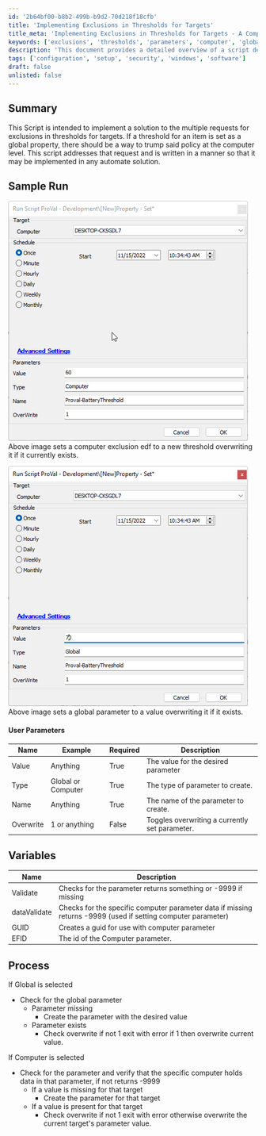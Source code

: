 ```yaml
---
id: '2b64bf00-b8b2-499b-b9d2-70d218f18cfb'
title: 'Implementing Exclusions in Thresholds for Targets'
title_meta: 'Implementing Exclusions in Thresholds for Targets - A Comprehensive Guide'
keywords: ['exclusions', 'thresholds', 'parameters', 'computer', 'global', 'overwrite']
description: 'This document provides a detailed overview of a script designed to manage exclusions in thresholds for targets within a ConnectWise Automate solution. It explains how to implement global and computer-level parameters, including the ability to overwrite existing values. Sample runs and user parameters are included for clarity.'
tags: ['configuration', 'setup', 'security', 'windows', 'software']
draft: false
unlisted: false
---
```

## Summary

This Script is intended to implement a solution to the multiple requests for exclusions in thresholds for targets. If a threshold for an item is set as a global property, there should be a way to trump said policy at the computer level. This script addresses that request and is written in a manner so that it may be implemented in any automate solution.

## Sample Run

![Sample Run Image 1](../../../static/img/Property---Set/image_1.png)  
Above image sets a computer exclusion edf to a new threshold overwriting it if it currently exists.

![Sample Run Image 2](../../../static/img/Property---Set/image_2.png)  
Above image sets a global parameter to a value overwriting it if it exists.

#### User Parameters

| Name      | Example             | Required | Description                                   |
|-----------|---------------------|----------|-----------------------------------------------|
| Value     | Anything            | True     | The value for the desired parameter           |
| Type      | Global or Computer   | True     | The type of parameter to create.              |
| Name      | Anything            | True     | The name of the parameter to create.          |
| Overwrite | 1 or anything       | False    | Toggles overwriting a currently set parameter. |

## Variables

| Name          | Description                                                          |
|---------------|----------------------------------------------------------------------|
| Validate      | Checks for the parameter returns something or -9999 if missing       |
| dataValidate  | Checks for the specific computer parameter data if missing returns -9999 (used if setting computer parameter) |
| GUID          | Creates a guid for use with computer parameter                       |
| EFID          | The id of the Computer parameter.                                    |

## Process

If Global is selected  
- Check for the global parameter  
  - Parameter missing  
    - Create the parameter with the desired value  
  - Parameter exists  
    - Check overwrite if not 1 exit with error if 1 then overwrite current value.  

If Computer is selected  
- Check for the parameter and verify that the specific computer holds data in that parameter, if not returns -9999  
  - If a value is missing for that target  
    - Create the parameter for that target  
  - If a value is present for that target  
    - Check overwrite if not 1 exit with error otherwise overwrite the current target's parameter value.  






